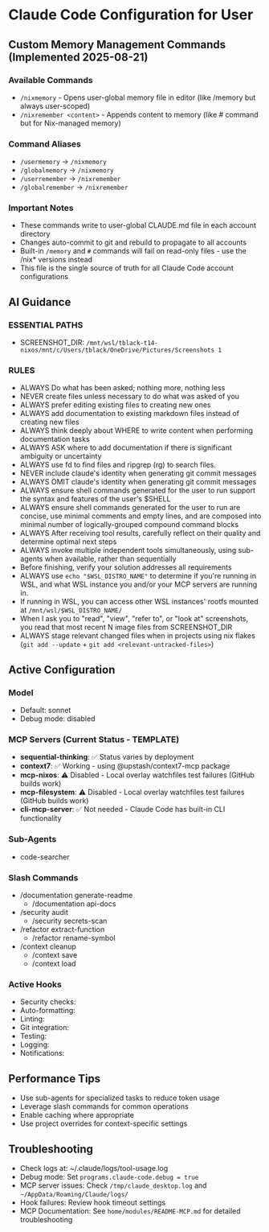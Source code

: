 # Claude Code Configuration for User

## Custom Memory Management Commands (Implemented 2025-08-21)

### Available Commands
- `/nixmemory` - Opens user-global memory file in editor (like /memory but always user-scoped)
- `/nixremember <content>` - Appends content to memory (like # command but for Nix-managed memory)

### Command Aliases
- `/usermemory` → `/nixmemory`
- `/globalmemory` → `/nixmemory`  
- `/userremember` → `/nixremember`
- `/globalremember` → `/nixremember`

### Important Notes
- These commands write to user-global CLAUDE.md file in each account directory
- Changes auto-commit to git and rebuild to propagate to all accounts
- Built-in `/memory` and `#` commands will fail on read-only files - use the /nix* versions instead
- This file is the single source of truth for all Claude Code account configurations

## AI Guidance

### ESSENTIAL PATHS
- SCREENSHOT_DIR: `/mnt/wsl/tblack-t14-nixos/mnt/c/Users/tblack/OneDrive/Pictures/Screenshots 1`

### RULES

- ALWAYS Do what has been asked; nothing more, nothing less
- NEVER create files unless necessary to do what was asked of you
- ALWAYS prefer editing existing files to creating new ones
- ALWAYS add documentation to existing markdown files instead of creating new files 
- ALWAYS think deeply about WHERE to write content when performing documentation tasks
- ALWAYS ASK where to add documentation if there is significant ambiguity or uncertainty
- ALWAYS use fd to find files and ripgrep (rg) to search files.
- NEVER include claude's identity when generating git commit messages
- ALWAYS OMIT claude's identity when generating git commit messages
- ALWAYS ensure shell commands generated for the user to run support the syntax and features of the user's $SHELL 
- ALWAYS ensure shell commands generated for the user to run are concise, use minimal comments and empty lines, and are composed into minimal number of logically-grouped compound command blocks
- ALWAYS After receiving tool results, carefully reflect on their quality and determine optimal next steps
- ALWAYS invoke multiple independent tools simultaneously, using sub-agents when available, rather than sequentially
- Before finishing, verify your solution addresses all requirements
- ALWAYS use `echo "$WSL_DISTRO_NAME"` to determine if you're running in WSL, and what WSL instance you and/or your MCP servers are running in.
- If running in WSL, you can access other WSL instances' rootfs mounted at `/mnt/wsl/$WSL_DISTRO_NAME/`
- When I ask you to "read", "view", "refer to", or "look at" screenshots, you read that most recent N image files from SCREENSHOT_DIR
- ALWAYS stage relevant changed files when in projects using nix flakes (`git add --update` + `git add <relevant-untracked-files>`)

## Active Configuration

### Model
- Default: sonnet
- Debug mode: disabled

### MCP Servers (Current Status - TEMPLATE)

- **sequential-thinking**: ✅ Status varies by deployment
- **context7**: ✅ Working - using @upstash/context7-mcp package
- **mcp-nixos**: ⚠️ Disabled - Local overlay watchfiles test failures (GitHub builds work)
- **mcp-filesystem**: ⚠️ Disabled - Local overlay watchfiles test failures (GitHub builds work)
- **cli-mcp-server**: ✅ Not needed - Claude Code has built-in CLI functionality

### Sub-Agents
- code-searcher

### Slash Commands
- /documentation generate-readme
    - /documentation api-docs
- /security audit
    - /security secrets-scan
- /refactor extract-function
    - /refactor rename-symbol
- /context cleanup
    - /context save
    - /context load

### Active Hooks
- Security checks: 
- Auto-formatting: 
- Linting: 
- Git integration: 
- Testing: 
- Logging: 
- Notifications: 

## Performance Tips

- Use sub-agents for specialized tasks to reduce token usage
- Leverage slash commands for common operations
- Enable caching where appropriate
- Use project overrides for context-specific settings

## Troubleshooting

- Check logs at: ~/.claude/logs/tool-usage.log
- Debug mode: Set `programs.claude-code.debug = true`
- MCP server issues: Check `/tmp/claude_desktop.log` and `~/AppData/Roaming/Claude/logs/`
- Hook failures: Review hook timeout settings
- MCP Documentation: See `home/modules/README-MCP.md` for detailed troubleshooting

